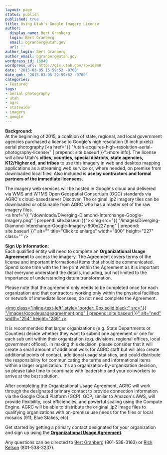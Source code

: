 ```yaml
---
layout: page
status: publish
published: true
title: Using Utah's Google Imagery License
author:
  display_name: Bert Granberg
  login: Bert Granberg
  email: bgranberg@utah.gov
  url: ''
author_login: Bert Granberg
author_email: bgranberg@utah.gov
wordpress_id: 16840
wordpress_url: http://gis.utah.gov/?p=16840
date: '2015-03-05 15:59:52 -0700'
date_gmt: '2015-03-05 22:59:52 -0700'
categories:
- Featured
tags:
- aerial photography
- utah
- agrc
- statewide
- imagery
- google
---
```

**Background:**  
At the beginning of 2015, a coalition of state, regional, and local government agencies purchased a license to Google's
high resolution (6 inch pixels) aerial photography [<a href="{{ "/utah-acquires-high-resolution-aerial-photography-license/" | prepend: site.baseurl }}">more info</a>].
The license will allow Utah's **cities, counties, special districts, state agencies, K12/Higher ed, and tribes** to use this imagery in web and desktop mapping
applications as a streaming web service or, where needed, on premise from downloaded local files. Also included is **use by contractors and formal partners of the immediate licensees**.

The imagery web services will be hosted in Google's cloud and delivered via WMS and WTMS Open Geospatial Consortium (OGC) standards via AGRC's cloud-basedserver Discover. The original .jp2 imagery tiles can be downloaded or obtainable from AGRC who has a master set of the raw imagery files.  
<a href="{{ "/downloads/Diverging-Diamond-Interchange-Google-Imagery.png" | prepend: site.baseurl }}"><img src="{{ "/images/Diverging-Diamond-Interchange-Google-Imagery-800x227.png" | prepend: site.baseurl }}" alt="" title="Click to enlarge" width="800" height="227" class="" /></a>

**Sign Up Information:**  
Each qualified entity will need to complete an **Organizational Usage Agreement**
to access the imagery. The Agreement covers terms of the license and important informational items that should be communicated. Spend some time with the
fine print within the Agreement as it is important that everyone understand the details, including, but not limited to the importance of understanding datum transformation.

Please note that the agreement only needs to be completed once for each organization and that contractors working only within the physical facilities
or network of immediate licensees, do not need complete the Agreement.

<a  title="911flyer" href="https://docs.google.com/a/utah.gov/forms/d/18FnT2fdg7nrA9xZYKUYV5UvxG0GO9w9DNFfeNG1D4TU/viewform"><img class="inline-text-left" style="border: 0px solid black;" src="{{ "/images/googleusageagreement.png" | prepend: site.baseurl }}" alt="ned" width="254" height="289" /></a>

It is recommended that larger organizations (e.g. State Departments or Counties) decide whether they want to submit one agreement or one for each sub
unit within their organization (e.g. divisions, regional offices, local government offices). In making this decision, please consider that it will create
a small amount of additional work for AGRC staff but will also create additional points of contact, additional usage statistics, and could distribute the
responsibility for communicating the terms and informational items within a larger organization. It's an organization-by-organization decision, so please
take time to coordinate with leadership and your co-workers to arrive at the best solution.

After completing the Organizational Usage Agreement, AGRC will work through the designated primary contact to provide connection information via
the Google Cloud Platform (GCP). GCP, similar to Amazon's AWS, will provide flexibility, cost efficiencies, and powerful
scaling using the Compute Engine. AGRC will be able to distribute the original .jp2 image files to qualifying organizations with
on-premise use needs for the files or local mosaics (911, Blue Stakes, etc).  

Get started by getting a primary contact designated for your organization and sign up using the
<a href="https://docs.google.com/a/utah.gov/forms/d/18FnT2fdg7nrA9xZYKUYV5UvxG0GO9w9DNFfeNG1D4TU/viewform"><strong>Organizational Usage Agreement</strong></a>.

Any questions can be directed to <a href="mailto:bgranberg@utah.gov">Bert Granberg</a> (801-538-3163) or <a href="mailto:rkelson@utah.gov">Rick Kelson</a> (801-538-3237).
